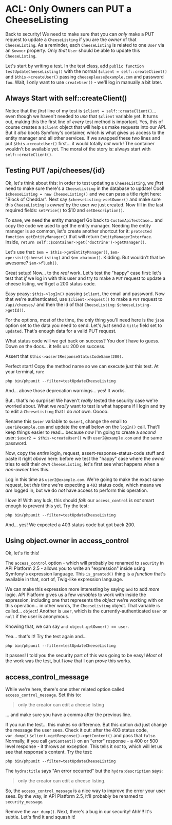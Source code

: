 # ACL: Only Owners can PUT a CheeseListing

Back to security! We need to make sure that you can *only* make a PUT request
to update a `CheeseListing` if you are the *owner* of that `CheeseListing`. As
a reminder, each `CheeseListing` is related to one `User` via an `$owner` property.
Only *that* `User` should be able to update this `CheeseListing`.

Let's start by writing a test. In the test class, add
`public function testUpdateCheeseListing()` with the normal
`$client = self::createClient()` and `$this->createUser()` passing
`cheeseplease@example.com` and password `foo`. Wait, I only want to use
`createUser()` - we'll log in manually a bit later.

## Always Start with self::createClient()

Notice that the *first* line of my test is `$client = self::createClient()`...
even though we haven't needed to *use* that `$client` variable yet. It turns
out, making this the first line of *every* test method is important. Yes, this
of course creates a `$client` object that will help us make requests into our API.
But it *also* boots Symfony's container, which is what gives us access to the
entity manager and all other services. If we swapped these two lines and put
`$this->createUser()` first... it would totally *not* work! The container wouldn't
be available yet. The moral of the story is: always start with `self::createClient()`.

## Testing PUT /api/cheeses/{id}

Ok, let's think about this: in order to test updating a `CheeseListing`, we
*first* need to make sure there's a `CheeseListing` in the database to update!
Cool! `$cheeseListing = new CheeseListing()` and we can pass a
title right here: "Block of Cheddar". Next say `$cheeseListing->setOwner()` and
make sure this `CheeseListing` is *owned* by the user we just created. Now fill in
the last required fields: `setPrice()` to $10 and `setDescription()`.

To save, we need the entity manager! Go back to `CustomApiTestCase`... and copy
the code we used to get the entity manager. Needing the entity manager
is *so* common, let's create another shortcut for it:
`protected function getEntityManager()` that will return `EntityManagerInterface`.
Inside, `return self::$container->get('doctrine')->getManager()`.

Let's use that: `$em = $this->getEntityManager()`, `$em->persist($cheeseListing)`
and `$em->batman()`. Kidding. But wouldn't that be awesome? `$em->flush()`.

Great setup! Now... to the *real* work. Let's test the "happy" case first:
let's test that *if* we log in with this user and try to make a `PUT` request
to update a cheese listing, we'll get a 200 status code.

Easy peasy: `$this->logIn()` passing `$client`, the email and password. Now
that we're authenticated, use `$client->request()` to make a `PUT` request to
`/api/cheeses/` and then the id of that `CheeseListing`: `$cheeseListing->getId()`.

For the options, most of the time, the only thing you'll need here is the `json`
option set to the data you need to send. Let's *just* send a `title` field set
to `updated`. That's enough data for a valid PUT request.

What status code will we get back on success? You don't have to guess. Down on
the docs... it tells us: 200 on success.

Assert that `$this->assertResponseStatusCodeSame(200)`.

Perfect start! Copy the method name so we can execute *just* this test. At your
terminal, run:

```terminal
php bin/phpunit --filter=testUpdateCheeseListing
```

And... above those deprecation warnings... yes! It works.

But.. that's no surprise! We haven't *really* tested the security case we're
worried about. What we *really* want to test is what happens if I login and try
to edit a `CheeseListing` that I do *not* own. Ooooo.

Rename this `$user` variable to `$user1`, change the email to
`user1@example.com` and update the email below on the `logIn()` call. That'll
keep things easier to read... because *now* I'm going to create a *second* user:
`$user2 = $this->createUser()` with `user2@example.com` and the same password.

Now, copy the *entire* login, request, assert-response-status-code stuff and paste
it right *above* here: before we test the "happy" case where the *owner* tries to
edit their *own* `CheeseListing`, let's first see what happens when a *non-owner*
tries this.

Log in this time as `user2@example.com`. We're going to make the exact same request,
but *this* time we're expecting a `403` status code, which means we *are* logged in,
but we do *not* have access to perform this operation.

I *love* it! With any luck, this should *fail*: our `access_control` is *not*
smart enough to prevent this yet. Try the test:

```terminal-silent
php bin/phpunit --filter=testUpdateCheeseListing
```

And... yes! We expected a 403 status code but got back 200.

## Using object.owner in access_control

Ok, let's fix this!

The `access_control` option - which will probably be renamed to `security` in
API Platform 2.5 - allows you to write an "expression" inside using Symfony's
expression language. This `is_granted()` thing is a *function* that's available
in that, sort of, Twig-like expression language.

We can make this expression more interesting by saying `and` to add *more* logic.
API Platform gives us a few *variables* to work with inside the expression, including
one that represents the *object* we're working with on this operation... in other
words, the `CheeseListing` object. That variable is called... `object`! Another
is `user`, which is the currently-authenticated `User` or `null` if the user is anonymous.

Knowing that, we can say `and object.getOwner() == user`.

Yea... that's it! Try the test again and...

```terminal-silent
php bin/phpunit --filter=testUpdateCheeseListing
```

It passes! I told you the security part of this was going to be easy! *Most*
of the work was the test, but I *love* that I can *prove* this works.

## access_control_message

While we're here, there's one other related option called `access_control_message`.
Set this to:

> only the creator can edit a cheese listing

... and make sure you have a comma after the previous line.

If you run the test... this makes *no* difference. But this option *did* just
change the message the user sees. Check it out: after the 403 status code,
`var_dump()` `$client->getResponse()->getContent()` and pass that `false`.
Normally, if you call `getContent()` on an "error" response - a 400 or 500 level
response - it throws an exception. This tells it *not* to, which will let us
see that response's content. Try the test:

```terminal-silent
php bin/phpunit --filter=testUpdateCheeseListing
```

The `hydra:title` says "An error occurred" but the `hydra:description` says:

> only the creator can edit a cheese listing.

So, the `access_control_message` is a nice way to improve the error your user
sees. By the way, in API Platform 2.5, it'll probably be renamed to
`security_message`.

Remove the `var_dump()`. Next, there's a bug in our security! Ahh!!! It's subtle.
Let's find it and squash it!
